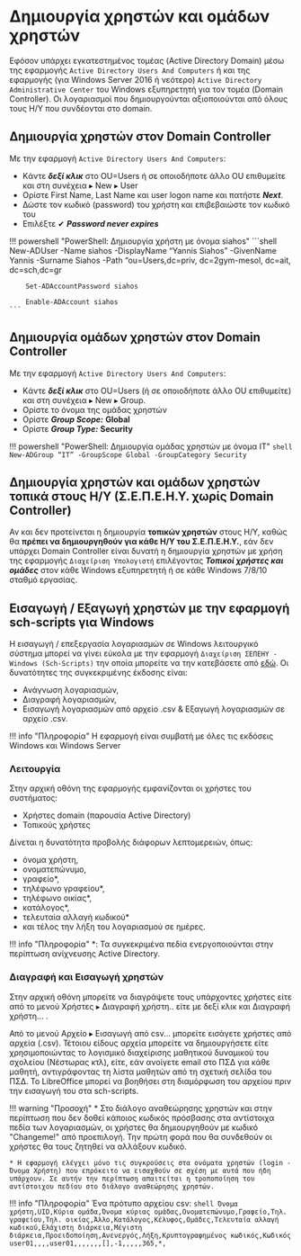 # Δημιουργία χρηστών και ομάδων χρηστών

Eφόσον υπάρχει εγκατεστημένος τομέας (Active Directory Domain) μέσω της εφαρμογής ```Active Directory Users And Computers``` ή και της εφαρμογής (για Windows Server 2016 ή νεότερο) ```Active Directory Administrative Center``` του Windows εξυπηρετητή για τον τομέα (Domain Controller). Οι λογαριασμοί που δημιουργούνται αξιοποιούνται από όλους τους Η/Υ που συνδέονται στο domain.

## Δημιουργία χρηστών στον Domain Controller

Με την εφαρμογή ```Active Directory Users And Computers```:

* Kάντε ***δεξί κλικ*** στο OU=Users ή σε οποιοδήποτε άλλο OU επιθυμείτε και στη συνέχεια ▸ New ▸ User
* Ορίστε First Name, Last Name και user logon name και πατήστε ***Next***.
* Δώστε τον κωδικό (password) του χρήστη και επιβεβαιώστε τον κωδικό του
* Επιλέξτε ✔ ***Password never expires***

!!! powershell "PowerShell: Δημιουργία χρήστη με όνομα siahos"
    ```shell
        New-ADUser -Name siahos -DisplayName “Yannis Siahos” -GivenName Yannis -Surname Siahos -Path “ou=Users,dc=priv, dc=2gym-mesol, dc=ait, dc=sch,dc=gr

        Set-ADAccountPassword siahos

        Enable-ADAccount siahos
    ```

## Δημιουργία ομάδων χρηστών στον Domain Controller

Με την εφαρμογή ```Active Directory Users And Computers```:

* Kάντε ***δεξί κλικ*** στο OU=Users (ή σε οποιοδήποτε άλλο OU επιθυμείτε) και στη συνέχεια ▸ New ▸ Group.
* Ορίστε το όνομα της ομάδας χρηστών
* Ορίστε ***Group Scope:*** **Global**
* Ορίστε ***Group Type:*** **Security**

!!! powershell "PowerShell: Δημιουργία ομάδας χρηστών με όνομα IT"
    ```shell
        New-ADGroup “IT” -GroupScope Global -GroupCategory Security
    ```

## Δημιουργία χρηστών και ομάδων χρηστών τοπικά στους Η/Υ (Σ.Ε.Π.Ε.Η.Υ. χωρίς Domain Controller)

Αν και δεν προτείνεται η δημιουργία **τοπικών χρηστών** στους Η/Υ, καθώς θα **πρέπει να δημιουργηθούν για κάθε Η/Υ του Σ.Ε.Π.Ε.Η.Υ.**, εάν δεν υπάρχει Domain Controller είναι δυνατή η δημιουργία χρηστών με χρήση της εφαρμογής ```Διαχείριση Υπολογιστή``` επιλέγοντας ***Τοπικοί χρήστες και ομάδες*** στον κάθε Windows εξυπηρετητή ή σε κάθε Windows 7/8/10 σταθμό εργασίας.

## Εισαγωγή / Εξαγωγή χρηστών με την εφαρμογή sch-scripts για Windows

Η εισαγωγή / επεξεργασία λογαριασμών σε Windows λειτουργικό σύστημα μπορεί να γίνει εύκολα με την εφαρμογή ```Διαχείριση ΣΕΠΕΗΥ - Windows (Sch-Scripts)``` την οποία μπορείτε να την κατεβάσετε από [εδώ](https://ts.sch.gr/docs/odigies-egkatastasis-diaxirisis/345-sch-scripts-windows-setup-x86/file). Οι δυνατότητες της συγκεκριμένης έκδοσης είναι:

* Ανάγνωση λογαριασμών,
* Διαγραφή λογαριασμών,
* Εισαγωγή λογαριασμών από αρχείο .csv & Εξαγωγή λογαριασμών σε αρχείο .csv.

!!! info "Πληροφορία"
    Η εφαρμογή είναι συμβατή με όλες τις εκδόσεις Windows και Windows Server

### Λειτουργία

Στην αρχική οθόνη της εφαρμογής εμφανίζονται οι χρήστες του συστήματος:

* Χρήστες domain (παρουσία Active Directory)
* Τοπικούς χρήστες

Δίνεται η δυνατότητα προβολής διάφορων λεπτομερειών, όπως:

* όνομα χρήστη,
* ονοματεπώνυμο,
* γραφείο*,
* τηλέφωνο γραφείου*,
* τηλέφωνο οικίας*,
* κατάλογος*,
* τελευταία αλλαγή κωδικού*
* και τέλος την λήξη του λογαριασμού σε ημέρες.

!!! info "Πληροφορία"
    *: Τα συγκεκριμένα πεδία ενεργοποιούνται στην περίπτωση ανίχνευσης Active Directory.

### Διαγραφή και Εισαγωγή χρηστών

Στην αρχική οθόνη μπορείτε να διαγράψετε τους υπάρχοντες χρήστες είτε από το μενού  Χρήστες ▸ Διαγραφή χρήστη..  είτε με δεξί κλικ και Διαγραφή χρήστη... . 

Από το μενού  Αρχείο  ▸  Εισαγωγή από csv...  μπορείτε εισάγετε χρήστες από αρχεία (.csv). Τέτοιου είδους αρχεία μπορείτε να δημιουργήσετε είτε χρησιμοποιώντας το λογισμικό διαχείρισης μαθητικού δυναμικού του σχολείου (Νέστωρας κτλ), είτε, εάν ανοίγετε email στο ΠΣΔ για κάθε μαθητή, αντιγράφοντας τη λίστα μαθητών από τη σχετική σελίδα του ΠΣΔ. Το LibreOffice μπορεί να βοηθήσει στη διαμόρφωση του αρχείου πριν την εισαγωγή του στα sch-scripts.

!!! warning "Προσοχή"
    * Στο διάλογο αναθεώρησης χρηστών και στην περίπτωση που δεν δοθεί κάποιος κωδικός πρόσβασης στα αντίστοιχα πεδία των λογαριασμών, οι χρήστες θα δημιουργηθούν με κωδικό "Changeme!" από προεπιλογή. Την πρώτη φορά που θα συνδεθούν οι χρήστες θα τους ζητηθεί να αλλάξουν κωδικό.

    * Η εφαρμογή ελέγχει μόνο τις συγκρούσεις στα ονόματα χρηστών (login - Όνομα Χρήστη) που επρόκειτο να εισαχθούν σε σχέση με αυτά που ήδη υπάρχουν. Σε αυτήν την περίπτωση απαιτείται η τροποποίηση του αντίστοιχου πεδίου στο διάλογο αναθεώρησης χρηστών.

!!! info "Πληροφορία"
    Ένα πρότυπο αρχείου csv:
    ```shell
        Όνομα χρήστη,UID,Κύρια ομάδα,Όνομα κύριας ομάδας,Ονοματεπώνυμο,Γραφείο,Τηλ. γραφείου,Τηλ. οικίας,Άλλο,Κατάλογος,Κέλυφος,Ομάδες,Τελευταία αλλαγή κωδικού,Ελάχιστη διάρκεια,Μέγιστη διάρκεια,Προειδοποίηση,Ανενεργός,Λήξη,Κρυπτογραφημένος κωδικός,Κωδικός
        user01,,,,user01,,,,,,,[],-1,,,,,365,*,
    ```

